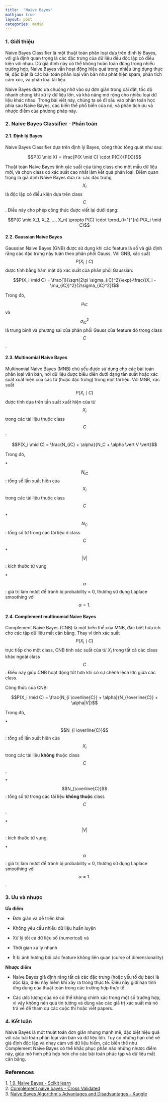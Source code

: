 ```yaml
---
title:  "Naive Bayes"
mathjax: true
layout: post
categories: media
---
```


### 1. Giới thiệu 

Naive Bayes Classifier là một thuật toán phân loại dựa trên định lý Bayes, với giả định quan trọng là các đặc trưng của dữ liệu đều độc lập có điều kiện với nhau. Dù giả định này có thể không hoàn toàn đúng trong nhiều trường hợp, Naive Bayes vẫn hoạt động hiệu quả trong nhiều ứng dụng thực tế, đặc biệt là các bài toán phân loại văn bản như phát hiện spam, phân tích cảm xúc, và phân loại tài liệu.

Naive Bayes được ưa chuộng nhờ vào sự đơn giản trong cài đặt, tốc độ nhanh chóng khi xử lý dữ liệu lớn, và khả năng mở rộng cho nhiều loại dữ liệu khác nhau. Trong bài viết này, chúng ta sẽ đi sâu vào phần toán học phía sau Naive Bayes, các biến thể phổ biến của nó, và phân tích ưu và nhược điểm của phương pháp này.

### 2. Naive Bayes Classifier - Phần toán 

#### 2.1. Định lý Bayes 

Naive Bayes Classifier dựa trên định lý Bayes, công thức tổng quát như sau:

$$P(C \mid X) = \frac{P(X \mid C) \cdot P(C)}{P(X)}$$

Thuật toán Naive Bayes tính xác suất của từng class cho một mẫu dữ liệu mới, và chọn class có xác suất cao nhất làm kết quả phân loại. Điểm quan trọng là giả định Naive Bayes đưa ra: các đặc trưng $$X_i$$ là độc lập có điều kiện dựa trên class $$C$$. Điều này cho phép công thức được viết lại dưới dạng:

$$P(C \mid X_1, X_2, ..., X_n) \propto P(C) \cdot \prod_{i=1}^{n} P(X_i \mid C)$$

#### 2.2. Gaussian Naive Bayes

Gaussian Naive Bayes (GNB) được sử dụng khi các feature là số và giả định rằng các đặc trưng này tuân theo phân phối Gauss. Với GNB, xác suất $$P(X_i \mid C)$$ được tính bằng hàm mật độ xác suất của phân phối Gaussian:

$$P(X_i \mid C) = \frac{1}{\sqrt{2\pi \sigma_{iC}^2}}exp(-\frac{(X_i - \mu_{iC})^2}{2\sigma_{iC}^2})$$

Trong đó, $$\mu_{iC}$$ và $$\sigma_{iC}^2$$ là trung bình và phương sai của phân phối Gauss của feature đó trong class $$C$$. 

#### 2.3. Multinomial Naive Bayes

Multinomial Naive Bayes (MNB) chủ yếu được sử dụng cho các bài toán phân loại văn bản, nơi dữ liệu được biểu diễn dưới dạng tần suất hoặc xác suất xuất hiện của các từ (hoặc đặc trưng) trong một tài liệu. Với MNB, xác suất $$P(X_i \mid C)$$ được tính dựa trên tần suất xuất hiện của từ $$X_i$$ trong các tài liệu thuộc class $$C$$: 

$$P(X_i \mid C) = \frac{N_{iC} + \alpha}{N_C + \alpha \vert V \vert}$$

Trong đó, 

\* $$N_{iC}$$ : tổng số lần xuất hiện của $$X_i$$ trong các tài liệu thuộc class $$C$$ 

\* $$N_C$$: tổng số từ trong các tài liệu ở class $$C$$

\* $$\vert  V \vert$$: kích thước từ vựng

\* $$\alpha$$: giá trị làm mượt để tránh bị probability = 0, thường sử dụng Laplace smoothing với $$\alpha = 1.$$

#### 2.4. Complement multinomial Naive Bayes 

Complement Naive Bayes (CNB) là một biến thể của MNB, đặc biệt hữu ích cho các tập dữ liệu mất cân bằng. Thay vì tính xác suất $$P(X_i \mid C)$$ trực tiếp cho một class, CNB tính xác suất của từ $X_i$ trong tất cả các class khác ngoài class $$C$$. Điều này giúp CNB hoạt động tốt hơn khi có sự chênh lệch lớn giữa các class.

Công thức của CNB: 

$$P(X_i \mid C) = \frac{N_{i \overline{C}} + \alpha}{N_{\overline{C}} + \alpha|V|}$$

Trong đó, 

\* $$N_{i \overline{C}}$$: tổng số lần xuất hiện của $$X_i$$ trong các tài liệu **không** thuộc class $$C$$.

\* $$N_{\overline{C}}$$: tổng số từ trong các tài liệu **không thuộc** class $$C$$.

\* $$\vert  V \vert$$: kích thước từ vựng.

\* $$\alpha$$: giá trị làm mượt để tránh bị probability = 0, thường sử dụng Laplace smoothing với $$\alpha = 1.$$.

### 3. Ưu và nhược 

**Ưu điểm** 

* Đơn giản và dễ triển khai 

* Không yêu cầu nhiều dữ liệu huấn luyện 

* Xử lý tốt cả dữ liệu số (numerical) và  

* Thời gian xử lý nhanh

* Ít bị ảnh hưởng bởi các feature không liên quan (curse of dimensionality)

**Nhược điểm**

* Naive Bayes giả định rằng tất cả các đặc trưng (hoặc yếu tố dự báo) là độc lập, điều này hiếm khi xảy ra trong thực tế. Điều này giới hạn tính ứng dụng của thuật toán trong các trường hợp thực tế.

* Các ước lượng của nó có thể không chính xác trong một số trường hợp, vì vậy không nên quá tin tưởng và dùng vào các giá trị xác suất mà nó trả về để tham dự các cuộc thi hoặc viết papers. 


### 4. Kết luận 

Naive Bayes là một thuật toán đơn giản nhưng mạnh mẽ, đặc biệt hiệu quả với các bài toán phân loại văn bản và dữ liệu lớn. Tuy có những hạn chế về giả định độc lập và nhạy cảm với dữ liệu hiếm, các biến thể như Complement Naive Bayes có thể khắc phục phần nào những nhược điểm này, giúp mô hình phù hợp hơn cho các bài toán phức tạp và dữ liệu mất cân bằng.


### References
1\. [1.9. Naive Bayes - Scikit learn][sklearn_blog]  
2\. [Complement naive bayes - Cross Validated][complement_naive_bayes]  
3\. [Naïve Bayes Algorithm's Advantages and Disadvantages - Kaggle][kaggle_sharing]

[sklearn_blog]: https://scikit-learn.org/stable/modules/naive_bayes.html
[complement_naive_bayes]: https://stats.stackexchange.com/questions/126009/complement-naive-bayes?fbclid=IwY2xjawFu5nlleHRuA2FlbQIxMAABHRLpkd8GUz2YboUH8UvGyJLjbqbFZ7MfNNNXZaTfMt81mnVjFWgz34cJvQ_aem_BrGkxexFczlf1946cjxcDg
[kaggle_sharing]: https://www.kaggle.com/discussions/getting-started/225022